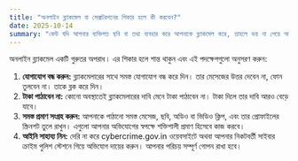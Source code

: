 ```yaml
---
title: "অনলাইন ব্ল্যাকমেল বা সেক্সটরশনের শিকার হলে কী করবেন?"
date: 2025-10-14
summary: "কেউ যদি আপনার ব্যক্তিগত ছবি বা তথ্য ব্যবহার করে আপনাকে ব্ল্যাকমেল করে, তাহলে ভয় না পেয়ে আইনি পদক্ষেপ নিন।"
---
```


অনলাইন ব্ল্যাকমেল একটি গুরুতর অপরাধ। এর শিকার হলে শান্ত থাকুন এবং এই পদক্ষেপগুলো অনুসরণ করুন:

1.  **যোগাযোগ বন্ধ করুন:** ব্ল্যাকমেলারের সাথে সমস্ত যোগাযোগ বন্ধ করে দিন। তার মেসেজের উত্তর দেবেন না, ফোন তুলবেন না। তাকে ব্লক করে দিন।
2.  **টাকা পাঠাবেন না:** কোনো অবস্থাতেই ব্ল্যাকমেলারের দাবি মেনে টাকা পাঠাবেন না। টাকা দিলে তার দাবি আরও বেড়ে যাবে।
3.  **সমস্ত প্রমাণ সংগ্রহ করুন:** আপনাকে পাঠানো সমস্ত মেসেজ, ছবি, অডিও বা ভিডিও ক্লিপ, এবং তার প্রোফাইলের স্ক্রিনশট তুলে রাখুন। এগুলো আপনার অভিযোগের স্বপক্ষে শক্তিশালী প্রমাণ হিসেবে কাজ করবে।
4.  **আইনি সাহায্য নিন:** দেরি না করে cybercrime.gov.in ওয়েবসাইটে অথবা আপনার নিকটবর্তী সাইবার ক্রাইম পুলিশ স্টেশনে গিয়ে অভিযোগ দায়ের করুন। আপনার পরিচয় সম্পূর্ণ গোপন রাখা হবে।
